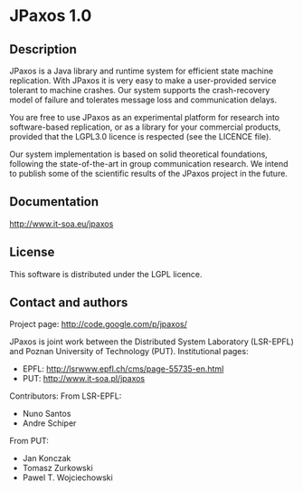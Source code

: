 JPaxos 1.0
==========

Description
-----------

JPaxos is a Java library and runtime system for efficient state machine
replication. With JPaxos it is very easy to make a user-provided service
tolerant to machine crashes. Our system supports the crash-recovery model of
failure and tolerates message loss and communication delays.

You are free to use JPaxos as an experimental platform for research into
software-based replication, or as a library for your commercial products,
provided that the LGPL3.0 licence is respected (see the LICENCE file).

Our system implementation is based on solid theoretical foundations, following
the state-of-the-art in group communication research. We intend to publish some
of the scientific results of the JPaxos project in the future.


Documentation
-------------

http://www.it-soa.eu/jpaxos

License
-------

This software is distributed under the LGPL licence.

Contact and authors
-------------------

Project page: http://code.google.com/p/jpaxos/

JPaxos is joint work between the Distributed System Laboratory (LSR-EPFL)
and Poznan University of Technology (PUT).
Institutional pages:

* EPFL: http://lsrwww.epfl.ch/cms/page-55735-en.html
* PUT:  http://www.it-soa.pl/jpaxos

Contributors:
From LSR-EPFL:

* Nuno Santos
* Andre Schiper

From PUT:

* Jan Konczak
* Tomasz Zurkowski
* Pawel T. Wojciechowski
